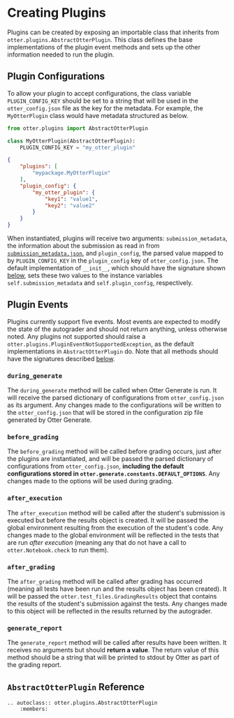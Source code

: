 # Creating Plugins

Plugins can be created by exposing an importable class that inherits from `otter.plugins.AbstractOtterPlugin`. This class defines the base implementations of the plugin event methods and sets up the other information needed to run the plugin.

## Plugin Configurations

To allow your plugin to accept configurations, the class variable `PLUGIN_CONFIG_KEY` should be set to a string that will be used in the `otter_config.json` file as the key for the metadata. For example, the `MyOtterPlugin` class would have metadata structured as below.

```python
from otter.plugins import AbstractOtterPlugin

class MyOtterPlugin(AbstractOtterPlugin):
    PLUGIN_CONFIG_KEY = "my_otter_plugin"
```

```json
{
    "plugins": [
        "mypackage.MyOtterPlugin"
    ],
    "plugin_config": {
        "my_otter_plugin": {
            "key1": "value1",
            "key2": "value2"
        }
    }
}
```

When instantiated, plugins will receive two arguments: `submission_metadata`, the information about the submission as read in from [`submission_metadata.json`](https://gradescope-autograders.readthedocs.io/en/latest/submission_metadata/), and `plugin_config`, the parsed value mapped to by `PLUGIN_CONFIG_KEY` in the `plugin_config` key of `otter_config.json`. The default implementation of `__init__`, which should have the signature shown [below](#absctractotterplugin-reference), sets these two values to the instance variables `self.submission_metadata` and `self.plugin_config`, respectively.

## Plugin Events

Plugins currently support five events. Most events are expected to modify the state of the autograder and should not return anything, unless otherwise noted. Any plugins not supported should raise a `otter.plugins.PluginEventNotSupportedException`, as the default implementations in `AbstractOtterPlugin` do. Note that all methods should have the signatures described [below](#absctractotterplugin-reference).

### `during_generate`

The `during_generate` method will be called when Otter Generate is run. It will receive the parsed dictionary of configurations from `otter_config.json` as its argument. Any changes made to the configurations will be written to the `otter_config.json` that will be stored in the configuration zip file generated by Otter Generate.

### `before_grading`

The `before_grading` method will be called before grading occurs, just after the plugins are instantiated, and will be passed the parsed dictionary of configurations from `otter_config.json`, **including the default configurations stored in `otter.generate.constants.DEFAULT_OPTIONS`**. Any changes made to the options will be used during grading.

### `after_execution`

The `after_execution` method will be called after the student's submission is executed but before the results object is created. It will be passed the global environment resulting from the execution of the student's code. Any changes made to the global environment will be reflected in the tests that are run _after execution_ (meaning any that do not have a call to `otter.Notebook.check` to run them).

### `after_grading`

The `after_grading` method will be called after grading has occurred (meaning all tests have been run and the results object has been created). It will be passed the `otter.test_files.GradingResults` object that contains the results of the student's submission against the tests. Any changes made to this object will be reflected in the results returned by the autograder.

### `generate_report`

The `generate_report` method will be called after results have been written. It receives no arguments but should **return a value**. The return value of this method should be a string that will be printed to stdout by Otter as part of the grading report.

## `AbstractOtterPlugin` Reference

```eval_rst
.. autoclass:: otter.plugins.AbstractOtterPlugin
    :members:
```
